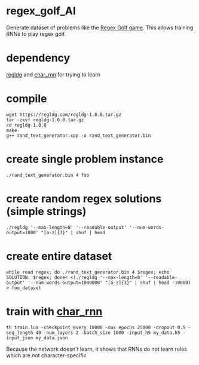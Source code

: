 # regex_golf_AI
Generate dataset of problems like the [Regex Golf game](http://regex.alf.nu/). This allows training RNNs to play regex golf.

# dependency
[regldg](https://regldg.com/)
and
[char_rnn](https://github.com/karpathy/char-rnn) for trying to learn

# compile
```
wget https://regldg.com/regldg-1.0.0.tar.gz
tar -zxvf regldg-1.0.0.tar.gz
cd regldg-1.0.0
make
g++ rand_text_generator.cpp -o rand_text_generator.bin
```

# create single problem instance
```
./rand_text_generator.bin 4 foo
```

# create random regex solutions (simple strings)
```
./regldg '--max-length=8' '--readable-output' '--num-words-output=1000' "[a-z]{3}" | shuf | head
```

# create entire dataset
```
while read regex; do ./rand_text_generator.bin 4 $regex; echo SOLUTION: $regex; done< <(./regldg '--max-length=8' '--readable-output' '--num-words-output=1000000' "[a-z]{3}" | shuf | head -10000) > foo_dataset
```

# train with [char_rnn](https://github.com/karpathy/char-rnn)
```
th train.lua -checkpoint_every 10000 -max_epochs 25000 -dropout 0.5 -seq_length 40 -num_layers 2 -batch_size 1000 -input_h5 my_data.h5 -input_json my_data.json
```

Because the network doesn't learn, it shows that RNNs do not learn rules which are not character-specific
